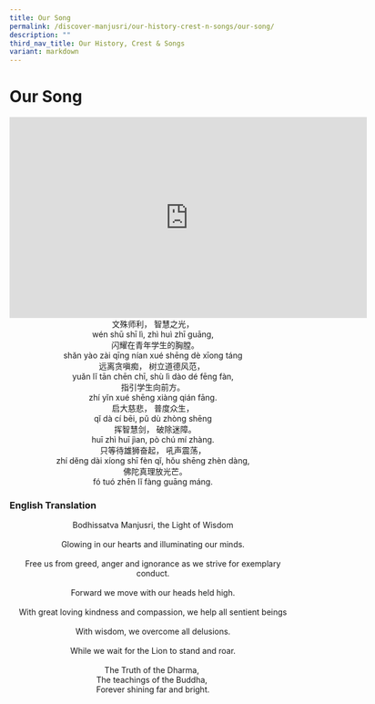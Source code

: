 ```yaml
---
title: Our Song
permalink: /discover-manjusri/our-history-crest-n-songs/our-song/
description: ""
third_nav_title: Our History, Crest & Songs
variant: markdown
---
```

# **Our Song**

<iframe width="628" height="353" src="https://www.youtube.com/embed/PE2ULlielR8" title="Manjusri Secondary School Song" frameborder="0" allow="accelerometer; autoplay; clipboard-write; encrypted-media; gyroscope; picture-in-picture" allowfullscreen=""></iframe>

<center>文殊师利， 智慧之光，<br>wén shū shī lì, zhì&nbsp;huì&nbsp;zhī&nbsp;guāng,<br>&nbsp;&nbsp;闪耀在青年学生的胸膛。<br>shăn yào zài qīng nían xué shēng dè xīong táng<br>远离贪嗔痴， 树立道德风范，&nbsp;<br>yuǎn lĭ&nbsp;tān chēn chī, shù lì dào dé fēng fàn,<br>指引学生向前方。<br>zhí yĭn xué shēng xiàng qián fāng.<br>启大慈悲， 普度众生，<br>qĭ dà cí bēi, pŭ dù zhòng shēng<br>&nbsp;&nbsp;挥智慧剑， 破除迷障。<br>huī zhì huī jìan, pò chú mí zhàng.<br>只等待雄狮奋起， 吼声震荡，<br>zhí dĕng dài xíong shī fèn qĭ, hǒu shēng zhèn dàng,<br>&nbsp;&nbsp;佛陀真理放光芒。<br>fó tuó zhēn lĭ fàng guāng máng. </center>

### **English Translation**

<center>Bodhissatva Manjusri, the Light of Wisdom<br><br>Glowing in our hearts and illuminating our minds.<br><br>Free us from greed, anger and ignorance as we strive for exemplary conduct.<br><br>Forward we move with our heads held high.<br><br>With great loving kindness and compassion, we help all sentient beings<br><br>With wisdom, we overcome all delusions.<br><br>While we wait for the Lion to stand and roar.<br><br>The Truth of the Dharma,&nbsp;<br>The teachings of the Buddha,&nbsp;<br>Forever shining far and bright.</center>